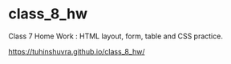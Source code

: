 # class_8_hw
Class 7 Home Work : HTML layout, form, table and CSS practice.

https://tuhinshuvra.github.io/class_8_hw/
